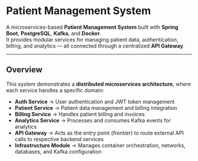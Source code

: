 # Patient Management System

A microservices-based **Patient Management System** built with **Spring Boot**, **PostgreSQL**, **Kafka**, and **Docker**.  
It provides modular services for managing patient data, authentication, billing, and analytics — all connected through a centralized **API Gateway**.

---

## Overview

This system demonstrates a **distributed microservices architecture**, where each service handles a specific domain:
- **Auth Service** → User authentication and JWT token management
- **Patient Service** → Patient data management and billing integration
- **Billing Service** → Handles patient billing and invoices
- **Analytics Service** → Processes and consumes Kafka events for analytics
- **API Gateway** → Acts as the entry point (frontier) to route external API calls to respective backend services
- **Infrastructure Module** → Manages container orchestration, networks, databases, and Kafka configuration
